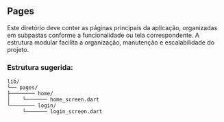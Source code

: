 ## Pages

Este diretório deve conter as páginas principais da aplicação, organizadas em subpastas conforme a funcionalidade ou tela correspondente. A estrutura modular facilita a organização, manutenção e escalabilidade do projeto.

### Estrutura sugerida:

```
lib/
└── pages/
├──────── home/
│    └─────── home_screen.dart
└──────── login/
     └─────── login_screen.dart
```